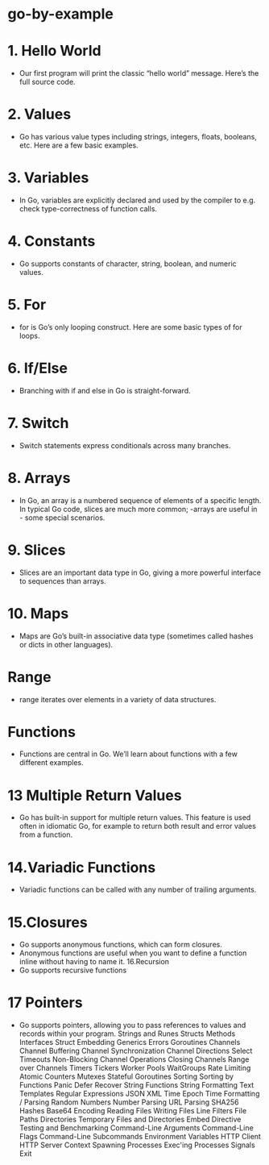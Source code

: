 # go-by-example

# 1. Hello World
- Our first program will print the classic “hello world” message. Here’s the full source code.
# 2. Values
- Go has various value types including strings, integers, floats, booleans, etc. Here are a few basic examples.
# 3. Variables
- In Go, variables are explicitly declared and used by the compiler to e.g. check type-correctness of function calls.
# 4. Constants
- Go supports constants of character, string, boolean, and numeric values.
# 5. For
- for is Go’s only looping construct. Here are some basic types of for loops.
# 6. If/Else
- Branching with if and else in Go is straight-forward.
# 7. Switch
- Switch statements express conditionals across many branches.
# 8. Arrays
- In Go, an array is a numbered sequence of elements of a specific length. In typical Go code, slices are much more common;    -arrays are useful in - some special scenarios.
# 9. Slices
- Slices are an important data type in Go, giving a more powerful interface to sequences than arrays.
# 10. Maps
- Maps are Go’s built-in associative data type (sometimes called hashes or dicts in other languages).
# Range
- range iterates over elements in a variety of data structures.
# Functions
- Functions are central in Go. We’ll learn about functions with a few different examples.
# 13 Multiple Return Values
- Go has built-in support for multiple return values. This feature is used often in idiomatic Go, for example to return both result and error values from a function.
# 14.Variadic Functions
- Variadic functions can be called with any number of trailing arguments.
# 15.Closures
- Go supports anonymous functions, which can form closures. 
- Anonymous functions are useful when you want to define a function inline without having to name it.
16.Recursion
- Go supports recursive functions
# 17 Pointers
- Go supports pointers, allowing you to pass references to values and records within your program.
Strings and Runes
Structs
Methods
Interfaces
Struct Embedding
Generics
Errors
Goroutines
Channels
Channel Buffering
Channel Synchronization
Channel Directions
Select
Timeouts
Non-Blocking Channel Operations
Closing Channels
Range over Channels
Timers
Tickers
Worker Pools
WaitGroups
Rate Limiting
Atomic Counters
Mutexes
Stateful Goroutines
Sorting
Sorting by Functions
Panic
Defer
Recover
String Functions
String Formatting
Text Templates
Regular Expressions
JSON
XML
Time
Epoch
Time Formatting / Parsing
Random Numbers
Number Parsing
URL Parsing
SHA256 Hashes
Base64 Encoding
Reading Files
Writing Files
Line Filters
File Paths
Directories
Temporary Files and Directories
Embed Directive
Testing and Benchmarking
Command-Line Arguments
Command-Line Flags
Command-Line Subcommands
Environment Variables
HTTP Client
HTTP Server
Context
Spawning Processes
Exec'ing Processes
Signals
Exit